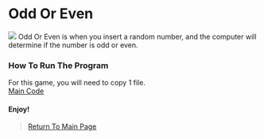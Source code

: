 # Odd Or Even
<img src="http://i1.wp.com/www.theelementaryhelper.com/wp-content/uploads/2016/09/Screen-Shot-2016-09-19-at-5.09.49-PM.png?resize=873%2C418">
Odd Or Even is when you insert a random number, and the computer will determine if the number is odd or even.<br>

### How To Run The Program
For this game, you will need to copy 1 file.<br>
<a href="https://github.com/Theresiap/Personal-Project/blob/master/OddOrEven/Main.md">Main Code</a>

#### Enjoy!
>  <a href="https://theresiap.github.io/Personal-Project/">Return To Main Page</a>
